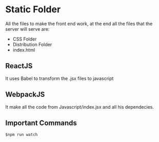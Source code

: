 # Static Folder
All the files to make the front end work, at the end all the files that
the server will serve are:
* CSS Folder
* Distribution Folder
* index.html

## ReactJS
It uses Babel to transform the .jsx files to javascript

## WebpackJS
It make all the code from Javascript/index.jsx  and all his 
dependecies.

## Important Commands

```
$npm run watch
```